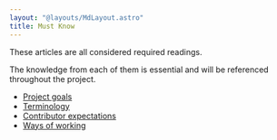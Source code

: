 ```yaml
---
layout: "@layouts/MdLayout.astro"
title: Must Know
---
```


These articles are all considered required readings.

The knowledge from each of them is essential and will be referenced throughout the project.

- [Project goals](/contributors/must-know/project-goals)
- [Terminology](/terminology)
- [Contributor expectations](/contributors/must-know/contributor-expectations)
- [Ways of working](/contributors/must-know/ways-of-working)
